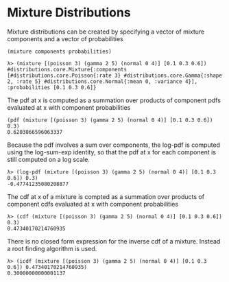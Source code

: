 # Mixture Distributions
Mixture distributions can be created by specifying a vector of mixture components and a vector of probabilities

`(mixture components probabilities)`

```
λ> (mixture [(poisson 3) (gamma 2 5) (normal 0 4)] [0.1 0.3 0.6])
#distributions.core.Mixture{:components [#distributions.core.Poisson{:rate 3} #distributions.core.Gamma{:shape 2, :rate 5} #distributions.core.Normal{:mean 0, :variance 4}], :probabilities [0.1 0.3 0.6]}
```

The pdf at x is computed as a summation over products of component pdfs evaluated at x with component probabilities
```
(pdf (mixture [(poisson 3) (gamma 2 5) (normal 0 4)] [0.1 0.3 0.6]) 0.3)
0.6203866596063337
```

Because the pdf involves a sum over components, the log-pdf is computed using the log-sum-exp identity, so that the pdf at x for each component is still computed on a log scale.
```
λ> (log-pdf (mixture [(poisson 3) (gamma 2 5) (normal 0 4)] [0.1 0.3 0.6]) 0.3)
-0.47741235080208877
```

The cdf at x of a mixture is compted as a summation over products of component cdfs evaluated at x with component probabilities
```
λ> (cdf (mixture [(poisson 3) (gamma 2 5) (normal 0 4)] [0.1 0.3 0.6]) 0.3)
0.47340170214760935
```

There is no closed form expression for the inverse cdf of a mixture. Instead a root finding algorithm is used.

```
λ> (icdf (mixture [(poisson 3) (gamma 2 5) (normal 0 4)] [0.1 0.3 0.6]) 0.47340170214760935)
0.30000000000001137
```
